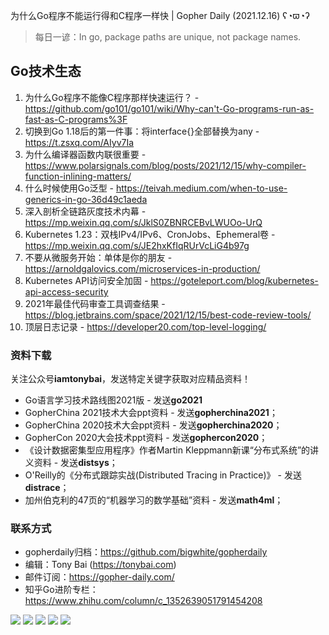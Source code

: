 为什么Go程序不能运行得和C程序一样快 | Gopher Daily (2021.12.16) ʕ◔ϖ◔ʔ

>每日一谚：In go, package paths are unique, not package names.

## Go技术生态

1. 为什么Go程序不能像C程序那样快速运行？ - https://github.com/go101/go101/wiki/Why-can't-Go-programs-run-as-fast-as-C-programs%3F
2. 切换到Go 1.18后的第一件事：将interface{}全部替换为any - https://t.zsxq.com/AIyv7Ia
3. 为什么编译器函数内联很重要 - https://www.polarsignals.com/blog/posts/2021/12/15/why-compiler-function-inlining-matters/
4. 什么时候使用Go泛型 - https://teivah.medium.com/when-to-use-generics-in-go-36d49c1aeda
5. 深入剖析全链路灰度技术内幕 - https://mp.weixin.qq.com/s/JklS0ZBNRCEBvLWUOo-UrQ
6. Kubernetes 1.23：双栈IPv4/IPv6、CronJobs、Ephemeral卷 - https://mp.weixin.qq.com/s/JE2hxKfIqRUrVcLiG4b97g
7. 不要从微服务开始：单体是你的朋友 - https://arnoldgalovics.com/microservices-in-production/
8. Kubernetes API访问安全加固 - https://goteleport.com/blog/kubernetes-api-access-security
9. 2021年最佳代码审查工具调查结果 - https://blog.jetbrains.com/space/2021/12/15/best-code-review-tools/
10. 顶层日志记录 -  https://developer20.com/top-level-logging/

### 资料下载

关注公众号**iamtonybai**，发送特定关键字获取对应精品资料！

* Go语言学习技术路线图2021版 - 发送**go2021**
* GopherChina 2021技术大会ppt资料 - 发送**gopherchina2021**；
* GopherChina 2020技术大会ppt资料 - 发送**gopherchina2020**；
* GopherCon 2020大会技术ppt资料 - 发送**gophercon2020**；
* 《设计数据密集型应用程序》作者Martin Kleppmann新课“分布式系统”的讲义资料 - 发送**distsys**；
* O'Reilly的《分布式跟踪实战(Distributed Tracing in Practice)》 - 发送**distrace**；
* 加州伯克利的47页的“机器学习的数学基础”资料 - 发送**math4ml**；

### 联系方式

* gopherdaily归档：https://github.com/bigwhite/gopherdaily
* 编辑：Tony Bai (https://tonybai.com)
* 邮件订阅：https://gopher-daily.com/
* 知乎Go进阶专栏：https://www.zhihu.com/column/c_1352639051791454208

![](https://mmbiz.qpic.cn/mmbiz_png/cH6WzfQ94mb54jsFJZ3Knmz8obUsf3PBShthmdSw5E01TcYmUReGkj0BWpxHak1HlnlzHvLmKax53YSGr7aNlA/0?wx_fmt=png)
![](https://mmbiz.qpic.cn/mmbiz_jpg/cH6WzfQ94mb54jsFJZ3Knmz8obUsf3PBDKyzaL44T9g1YiaYeujWa3QRrVC21SnO9h9qc2ia6ibyicc6LUdnD0ibymw/0?wx_fmt=jpeg)
![](https://mmbiz.qpic.cn/mmbiz_jpg/cH6WzfQ94mb54jsFJZ3Knmz8obUsf3PBVkLTWauQTKuwBfDjBzRvcPibRvN9xPCZyPDuz4oalon271El1nVHQNA/0?wx_fmt=jpeg)
![](https://mmbiz.qpic.cn/mmbiz_png/cH6WzfQ94mb54jsFJZ3Knmz8obUsf3PBIMyZScLjHJSVL4jnaGBSFYZNhRQEwdUoGsAISHfVKfCHhWPic8yY0Ow/0?wx_fmt=png)
![](https://mmbiz.qpic.cn/mmbiz_png/cH6WzfQ94mb54jsFJZ3Knmz8obUsf3PBrSoqeMvoWCticN2cpU64fJ0FYQdXJhP7ia7WRh8628uOAsQYeE2NibRRw/0?wx_fmt=png)

